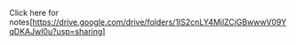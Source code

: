 Click here for notes[https://drive.google.com/drive/folders/1IS2cnLY4MjlZCiGBwwwV09YqDKAJwl0u?usp=sharing]
